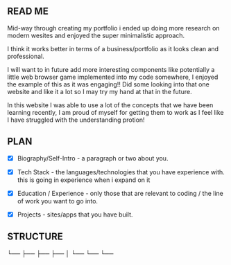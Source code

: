 ## READ ME

  Mid-way through creating my portfolio i ended up doing more research on modern wesites and enjoyed the super minimalistic approach.

  I think it works better in terms of a business/portfolio as it looks clean and professional.

  I will want to in future add more interesting components like potentially a little web browser game implemented into my code somewhere, I enjoyed the example of this as it was engaging!! Did some looking into that one website and like it a lot so I may try my hand at that in the future.

  In this website I was able to use a lot of the concepts that we have been learning recently, I am proud of myself for getting them to work as I feel like I have struggled with the understanding protion!

## PLAN

- [x] Biography/Self-Intro - a paragraph or two about you.

- [x] Tech Stack - the languages/technologies that you have experience with. this is going in experience when i expand on it

- [x] Education / Experience - only those that are relevant to coding / the line of work you want to go into.

- [x] Projects - sites/apps that you have built.



## STRUCTURE

<App>
└── <Home>
    ├── <Socials />
├── <About>
├── <Experience>
│   └── <EducationList />
└── <Projects>
    └── <Project />

